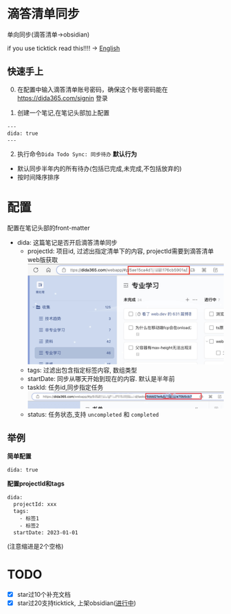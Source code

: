 # 滴答清单同步

单向同步(滴答清单->obsidian)


if you use ticktick read this!!!! -> [English](./README.EN.md)

## 快速手上

0. 在配置中输入滴答清单账号密码，确保这个账号密码能在 https://dida365.com/signin 登录

1. 创建一个笔记,在笔记头部加上配置
```
---
dida: true
---
```
2. 执行命令`Dida Todo Sync: 同步待办`
**默认行为**

- 默认同步半年内的所有待办(包括已完成,未完成,不包括放弃的)
- 按时间降序排序

# 配置
配置在笔记头部的front-matter

- dida: 这篇笔记是否开启滴答清单同步
    - projectId: 项目id, 过滤出指定清单下的内容, projectId需要到滴答清单web版获取
    ![](./docs/dida.jpg)
    - tags: 过滤出包含指定标签内容, 数组类型
    - startDate: 同步从哪天开始到现在的内容. 默认是半年前
    - taskId: 任务id,同步指定任务
    ![](./docs/task-dida.jpg)
    - status: 任务状态,支持 `uncompleted` 和 `completed`


## 举例

**简单配置**

```
dida: true
```

**配置projectId和tags**

```
dida: 
  projectId: xxx
  tags: 
    - 标签1
    - 标签2
  startDate: 2023-01-01
```
(注意缩进是2个空格)

# TODO  

- [x] star过10个补充文档
- [x] star过20支持ticktick, 上架obsidian([进行中](https://github.com/obsidianmd/obsidian-releases/pull/2193))
